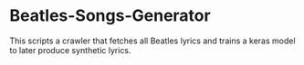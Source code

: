 # Beatles-Songs-Generator
This scripts a crawler that fetches all Beatles lyrics and trains a keras model to later produce synthetic lyrics.
